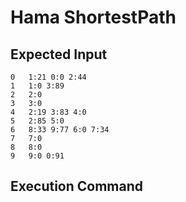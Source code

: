 # Hama ShortestPath

## Expected Input
```
0	1:21 0:0 2:44
1	1:0 3:89
2	2:0
3	3:0
4	2:19 3:83 4:0
5	2:85 5:0
6	8:33 9:77 6:0 7:34
7	7:0
8	8:0
9	9:0 0:91
```

## Execution Command
